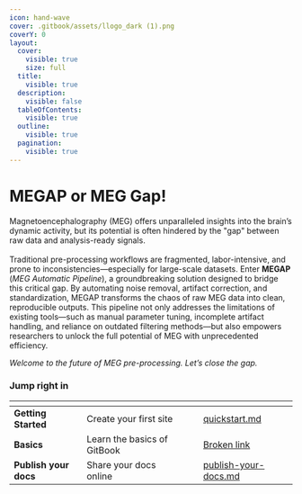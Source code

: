 ```yaml
---
icon: hand-wave
cover: .gitbook/assets/llogo_dark (1).png
coverY: 0
layout:
  cover:
    visible: true
    size: full
  title:
    visible: true
  description:
    visible: false
  tableOfContents:
    visible: true
  outline:
    visible: true
  pagination:
    visible: true
---
```


# MEGAP or MEG Gap!

Magnetoencephalography (MEG) offers unparalleled insights into the brain’s dynamic activity, but its potential is often hindered by the "gap" between raw data and analysis-ready signals. \
\
Traditional pre-processing workflows are fragmented, labor-intensive, and prone to inconsistencies—especially for large-scale datasets. Enter **MEGAP** (_MEG Automatic Pipeline_), a groundbreaking solution designed to bridge this critical gap. By automating noise removal, artifact correction, and standardization, MEGAP transforms the chaos of raw MEG data into clean, reproducible outputs. This pipeline not only addresses the limitations of existing tools—such as manual parameter tuning, incomplete artifact handling, and reliance on outdated filtering methods—but also empowers researchers to unlock the full potential of MEG with unprecedented efficiency.

_Welcome to the future of MEG pre-processing. Let’s close the gap._

### Jump right in

<table data-view="cards"><thead><tr><th></th><th></th><th data-hidden data-card-cover data-type="files"></th><th data-hidden></th><th data-hidden data-card-target data-type="content-ref"></th></tr></thead><tbody><tr><td><strong>Getting Started</strong></td><td>Create your first site</td><td></td><td></td><td><a href="getting-started/quickstart.md">quickstart.md</a></td></tr><tr><td><strong>Basics</strong></td><td>Learn the basics of GitBook</td><td></td><td></td><td><a href="broken-reference">Broken link</a></td></tr><tr><td><strong>Publish your docs</strong></td><td>Share your docs online</td><td></td><td></td><td><a href="getting-started/publish-your-docs.md">publish-your-docs.md</a></td></tr></tbody></table>
